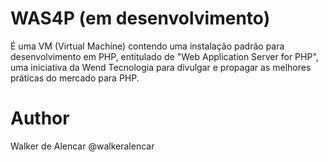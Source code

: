 WAS4P (em desenvolvimento)
=====
É uma VM (Virtual Machine) contendo uma instalação padrão para desenvolvimento 
em PHP, entitulado de "Web Application Server for PHP", uma iniciativa da 
Wend Tecnologia para divulgar e propagar as melhores práticas do mercado para
PHP.

Author
=====
Walker de Alencar @walkeralencar

